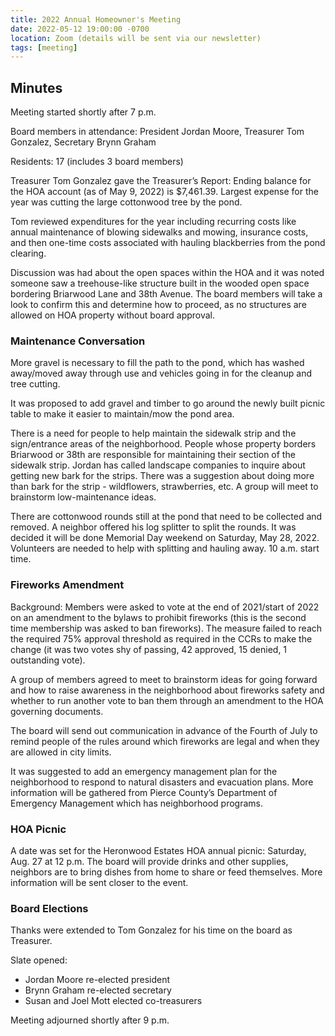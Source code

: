 ```yaml
---
title: 2022 Annual Homeowner's Meeting
date: 2022-05-12 19:00:00 -0700
location: Zoom (details will be sent via our newsletter)
tags: [meeting]
---
```


## Minutes

Meeting started shortly after 7 p.m. 

Board members in attendance: President Jordan Moore, Treasurer Tom Gonzalez, Secretary Brynn Graham

Residents: 17 (includes 3 board members)

Treasurer Tom Gonzalez gave the Treasurer’s Report: Ending balance for the HOA account (as of May 9, 2022) is $7,461.39. Largest expense for the year was cutting the large cottonwood tree by the pond.

Tom reviewed expenditures for the year including recurring costs like annual maintenance of blowing sidewalks and mowing, insurance costs, and then one-time costs associated with hauling blackberries from the pond clearing.

Discussion was had about the open spaces within the HOA and it was noted someone saw a treehouse-like structure built in the wooded open space bordering Briarwood Lane and 38th Avenue. The board members will take a look to confirm this and determine how to proceed, as no structures are allowed on HOA property without board approval.

### Maintenance Conversation

More gravel is necessary to fill the path to the pond, which has washed away/moved away through use and vehicles going in for the cleanup and tree cutting.

It was proposed to add gravel and timber to go around the newly built picnic table to make it easier to maintain/mow the pond area.

There is a need for people to help maintain the sidewalk strip and the sign/entrance areas of the neighborhood. People whose property borders Briarwood or 38th are responsible for maintaining their section of the sidewalk strip. Jordan has called landscape companies to inquire about getting new bark for the strips. There was a suggestion about doing more than bark for the strip - wildflowers, strawberries, etc. A group will meet to brainstorm low-maintenance ideas.

There are cottonwood rounds still at the pond that need to be collected and removed. A neighbor offered his log splitter to split the rounds. It was decided it will be done Memorial Day weekend on Saturday, May 28, 2022. Volunteers are needed to help with splitting and hauling away. 10 a.m. start time.
 

### Fireworks Amendment

Background: Members were asked to vote at the end of 2021/start of 2022 on an amendment to the bylaws to prohibit fireworks (this is the second time membership was asked to ban fireworks). The measure failed to reach the required 75% approval threshold as required in the CCRs to make the change (it was two votes shy of passing, 42 approved, 15 denied, 1 outstanding vote). 

A group of members agreed to meet to brainstorm ideas for going forward and how to raise awareness in the neighborhood about fireworks safety and whether to run another vote to ban them through an amendment to the HOA governing documents.

The board will send out communication in advance of the Fourth of July to remind people of the rules around which fireworks are legal and when they are allowed in city limits.

It was suggested to add an emergency management plan for the neighborhood to respond to natural disasters and evacuation plans. More information will be gathered from Pierce County’s Department of Emergency Management which has neighborhood programs.

### HOA Picnic

A date was set for the Heronwood Estates HOA annual picnic: Saturday, Aug. 27 at 12 p.m. The board will provide drinks and other supplies, neighbors are to bring dishes from home to share or feed themselves. More information will be sent closer to the event. 
 
### Board Elections

Thanks were extended to Tom Gonzalez for his time on the board as Treasurer. 

Slate opened:

* Jordan Moore re-elected president
* Brynn Graham re-elected secretary
* Susan and Joel Mott elected co-treasurers

Meeting adjourned shortly after 9 p.m.
